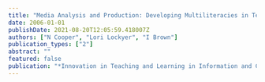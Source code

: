 ```yaml
---
title: "Media Analysis and Production: Developing Multiliteracies in Technology-Enhanced Environments"
date: 2006-01-01
publishDate: 2021-08-20T12:05:59.418007Z
authors: ["N Cooper", "Lori Lockyer", "I Brown"]
publication_types: ["2"]
abstract: ""
featured: false
publication: "*Innovation in Teaching and Learning in Information and Computer Sciences 5 łdots*"
---
```


